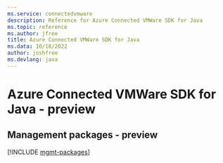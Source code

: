 ```yaml
---
ms.service: connectedvmware
description: Reference for Azure Connected VMWare SDK for Java
ms.topic: reference
ms.author: jfree
title: Azure Connected VMWare SDK for Java
ms.data: 10/18/2022
author: joshfree
ms.devlang: java
---
```

# Azure Connected VMWare SDK for Java - preview

## Management packages - preview
[!INCLUDE [mgmt-packages](connected-vmware-mgmt-index.md)]